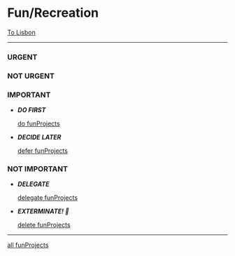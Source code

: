 # Fun/Recreation

[To Lisbon](Fun%20Recreation%204d96a4ee98c848f291d74d31c4afc616/To%20Lisbon%2007b0b49797e24d63aea4fb6183c023cc.md)

---

### URGENT

### NOT URGENT

### IMPORTANT

- ***DO FIRST***
    
    [do funProjects](Fun%20Recreation%204d96a4ee98c848f291d74d31c4afc616/do%20funProjects%201966509554a781e5883fd8061b6c32e8.csv)
    

- ***DECIDE LATER***
    
    [defer funProjects](Fun%20Recreation%204d96a4ee98c848f291d74d31c4afc616/defer%20funProjects%201966509554a781849d49d7e749447e52.csv)
    

### NOT IMPORTANT

- ***DELEGATE***
    
    [delegate funProjects](Fun%20Recreation%204d96a4ee98c848f291d74d31c4afc616/delegate%20funProjects%201966509554a781e281d1c04a4667b702.csv)
    

- ***EXTERMINATE! 🤖***
    
    [delete funProjects](Fun%20Recreation%204d96a4ee98c848f291d74d31c4afc616/delete%20funProjects%201966509554a7818185f0e5673fcf871a.csv)
    

---

[all funProjects](Fun%20Recreation%204d96a4ee98c848f291d74d31c4afc616/all%20funProjects%201956509554a780099174e636feae0595.csv)